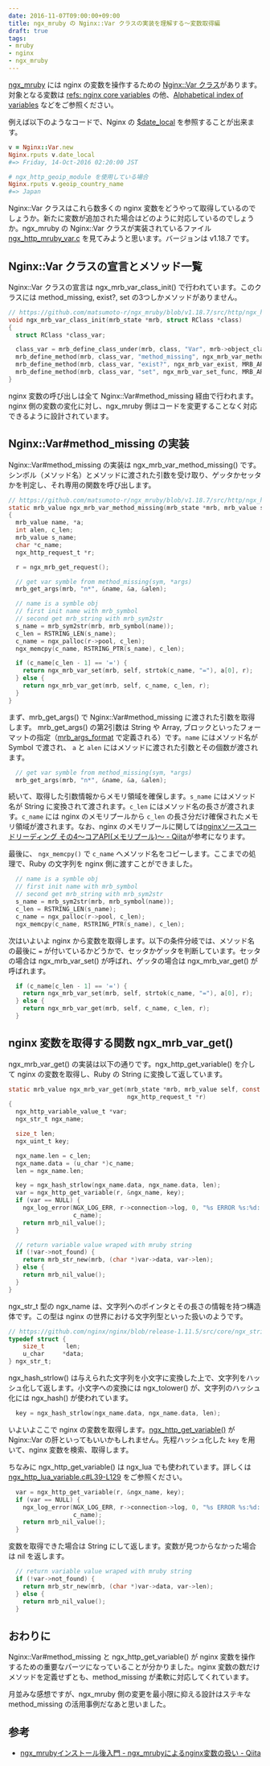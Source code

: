 ```yaml
---
date: 2016-11-07T09:00:00+09:00
title: ngx_mruby の Nginx::Var クラスの実装を理解する〜変数取得編
draft: true
tags:
- mruby
- nginx
- ngx_mruby
---
```

[ngx_mruby](https://github.com/matsumoto-r/ngx_mruby) には nginx の変数を操作するための [Nginx::Var クラス](https://github.com/matsumoto-r/ngx_mruby/wiki/Class-and-Method#nginxvar-class)があります。対象となる変数は [refs: nginx core variables](https://github.com/matsumoto-r/ngx_mruby/wiki/Class-and-Method#refs-nginx-core-variables) の他、[Alphabetical index of variables](http://nginx.org/en/docs/varindex.html) などをご参照ください。

例えば以下のようなコードで、Nginx の [$date_local](http://nginx.org/en/docs/http/ngx_http_ssi_module.html#var_date_local) を参照することが出来ます。

```ruby
v = Nginx::Var.new
Nginx.rputs v.date_local
#=> Friday, 14-Oct-2016 02:20:00 JST

# ngx_http_geoip_module を使用している場合
Nginx.rputs v.geoip_country_name
#=> Japan
```

Nginx::Var クラスはこれら数多くの nginx 変数をどうやって取得しているのでしょうか。新たに変数が追加された場合はどのように対応しているのでしょうか。ngx_mruby の Nginx::Var クラスが実装されているファイル [ngx_http_mruby_var.c](https://github.com/matsumoto-r/ngx_mruby/blob/master/src/http/ngx_http_mruby_var.c) を見てみようと思います。バージョンは v1.18.7 です。

Nginx::Var クラスの宣言とメソッド一覧
---

Nginx::Var クラスの宣言は ngx_mrb_var_class_init() で行われています。このクラスには method_missing, exist?, set の3つしかメソッドがありません。

```c
// https://github.com/matsumoto-r/ngx_mruby/blob/v1.18.7/src/http/ngx_http_mruby_var.c#L259-L267
void ngx_mrb_var_class_init(mrb_state *mrb, struct RClass *class)
{
  struct RClass *class_var;

  class_var = mrb_define_class_under(mrb, class, "Var", mrb->object_class);
  mrb_define_method(mrb, class_var, "method_missing", ngx_mrb_var_method_missing, MRB_ARGS_ANY());
  mrb_define_method(mrb, class_var, "exist?", ngx_mrb_var_exist, MRB_ARGS_REQ(1));
  mrb_define_method(mrb, class_var, "set", ngx_mrb_var_set_func, MRB_ARGS_REQ(2));
}
```

nginx 変数の呼び出しは全て Nginx::Var#method_missing 経由で行われます。nginx 側の変数の変化に対し、ngx_mruby 側はコードを変更することなく対応できるように設計されています。

Nginx::Var#method_missing の実装
---

Nginx::Var#method_missing の実装は ngx_mrb_var_method_missing() です。シンボル（メソッド名）とメソッドに渡された引数を受け取り、ゲッタかセッタかを判定し、それ専用の関数を呼び出します。

```c
// https://github.com/matsumoto-r/ngx_mruby/blob/v1.18.7/src/http/ngx_http_mruby_var.c#L117-L143
static mrb_value ngx_mrb_var_method_missing(mrb_state *mrb, mrb_value self)
{
  mrb_value name, *a;
  int alen, c_len;
  mrb_value s_name;
  char *c_name;
  ngx_http_request_t *r;

  r = ngx_mrb_get_request();

  // get var symble from method_missing(sym, *args)
  mrb_get_args(mrb, "n*", &name, &a, &alen);

  // name is a symble obj
  // first init name with mrb_symbol
  // second get mrb_string with mrb_sym2str
  s_name = mrb_sym2str(mrb, mrb_symbol(name));
  c_len = RSTRING_LEN(s_name);
  c_name = ngx_palloc(r->pool, c_len);
  ngx_memcpy(c_name, RSTRING_PTR(s_name), c_len);

  if (c_name[c_len - 1] == '=') {
    return ngx_mrb_var_set(mrb, self, strtok(c_name, "="), a[0], r);
  } else {
    return ngx_mrb_var_get(mrb, self, c_name, c_len, r);
  }
}
```

まず、mrb_get_args() で Nginx::Var#method_missing に渡された引数を取得します。 mrb_get_args() の第2引数は String や Array, ブロックといったフォーマットの指定（[mrb_args_format](http://mruby.org/docs/api/headers/mruby.h.html#mrb_args_format-typedef) で定義される）です。`name` にはメソッド名が Symbol で渡され、 `a` と `alen` にはメソッドに渡された引数とその個数が渡されます。

```c
  // get var symble from method_missing(sym, *args)
  mrb_get_args(mrb, "n*", &name, &a, &alen);
```

続いて、取得した引数情報からメモリ領域を確保します。`s_name` にはメソッド名が String に変換されて渡されます。`c_len` にはメソッド名の長さが渡されます。`c_name` には nginx のメモリプールから `c_len` の長さ分だけ確保されたメモリ領域が渡されます。なお、nginx のメモリプールに関しては[nginxソースコードリーディング その4〜コアAPI\(メモリプール\)〜 \- Qiita](http://qiita.com/cubicdaiya/items/09f495da6ac9d889d6f8)が参考になります。

最後に、 `ngx_memcpy()` で `c_name` へメソッド名をコピーします。ここまでの処理で、Ruby の文字列を nginx 側に渡すことができました。

```c
  // name is a symble obj
  // first init name with mrb_symbol
  // second get mrb_string with mrb_sym2str
  s_name = mrb_sym2str(mrb, mrb_symbol(name));
  c_len = RSTRING_LEN(s_name);
  c_name = ngx_palloc(r->pool, c_len);
  ngx_memcpy(c_name, RSTRING_PTR(s_name), c_len);
```

次はいよいよ nginx から変数を取得します。以下の条件分岐では、メソッド名の最後に `=` が付いているかどうかで、セッタかゲッタを判断しています。セッタの場合は ngx_mrb_var_set() が呼ばれ、ゲッタの場合は ngx_mrb_var_get() が呼ばれます。

```c
  if (c_name[c_len - 1] == '=') {
    return ngx_mrb_var_set(mrb, self, strtok(c_name, "="), a[0], r);
  } else {
    return ngx_mrb_var_get(mrb, self, c_name, c_len, r);
  }
```

nginx 変数を取得する関数 ngx_mrb_var_get()
---

ngx_mrb_var_get() の実装は以下の通りです。ngx_http_get_variable() を介して nginx の変数を取得し、Ruby の String に変換して返しています。

```c
static mrb_value ngx_mrb_var_get(mrb_state *mrb, mrb_value self, const char *c_name, size_t c_len,
                                 ngx_http_request_t *r)
{
  ngx_http_variable_value_t *var;
  ngx_str_t ngx_name;

  size_t len;
  ngx_uint_t key;

  ngx_name.len = c_len;
  ngx_name.data = (u_char *)c_name;
  len = ngx_name.len;

  key = ngx_hash_strlow(ngx_name.data, ngx_name.data, len);
  var = ngx_http_get_variable(r, &ngx_name, key);
  if (var == NULL) {
    ngx_log_error(NGX_LOG_ERR, r->connection->log, 0, "%s ERROR %s:%d: %s is NULL", MODULE_NAME, __func__, __LINE__,
                  c_name);
    return mrb_nil_value();
  }

  // return variable value wraped with mruby string
  if (!var->not_found) {
    return mrb_str_new(mrb, (char *)var->data, var->len);
  } else {
    return mrb_nil_value();
  }
}
```

ngx_str_t 型の ngx_name は、文字列へのポインタとその長さの情報を持つ構造体です。この型は nginx の世界における文字列型といった扱いのようです。

```c
// https://github.com/nginx/nginx/blob/release-1.11.5/src/core/ngx_string.h#L16-L19
typedef struct {
    size_t      len;
    u_char     *data;
} ngx_str_t;
```

ngx_hash_strlow() は与えられた文字列を小文字に変換した上で、文字列をハッシュ化して返します。小文字への変換には ngx_tolower() が、文字列のハッシュ化には ngx_hash() が使われています。

```c
  key = ngx_hash_strlow(ngx_name.data, ngx_name.data, len);
```

いよいよここで nginx の変数を取得します。[ngx_http_get_variable()](https://www.nginx.com/resources/wiki/extending/api/variables/#ngx-http-get-variable) が Nginx::Var の肝といってもいいかもしれません。先程ハッシュ化した `key` を用いて、nginx 変数を検索、取得します。

ちなみに ngx_http_get_variable() は ngx_lua でも使われています。詳しくは [ngx_http_lua_variable.c#L39-L129](https://github.com/openresty/lua-nginx-module/blob/v0.10.6/src/ngx_http_lua_variable.c#L39-L129) をご参照ください。

```c
  var = ngx_http_get_variable(r, &ngx_name, key);
  if (var == NULL) {
    ngx_log_error(NGX_LOG_ERR, r->connection->log, 0, "%s ERROR %s:%d: %s is NULL", MODULE_NAME, __func__, __LINE__,
                  c_name);
    return mrb_nil_value();
  }
```

変数を取得できた場合は String にして返します。変数が見つからなかった場合は nil を返します。

```c
  // return variable value wraped with mruby string
  if (!var->not_found) {
    return mrb_str_new(mrb, (char *)var->data, var->len);
  } else {
    return mrb_nil_value();
  }
```

おわりに
---

Nginx::Var#method_missing と ngx_http_get_variable() が nginx 変数を操作するための重要なパーツになっていることが分かりました。nginx 変数の数だけメソッドを定義せずとも、method_missing が柔軟に対応してくれています。

月並みな感想ですが、ngx_mruby 側の変更を最小限に抑える設計はステキな method_missing の活用事例だなあと思いました。

参考
---

- [ngx_mrubyインストール後入門 - ngx_mrubyによるnginx変数の扱い - Qiita](http://qiita.com/matsumotory/items/43f2918c5ef5efd2d4d8)
